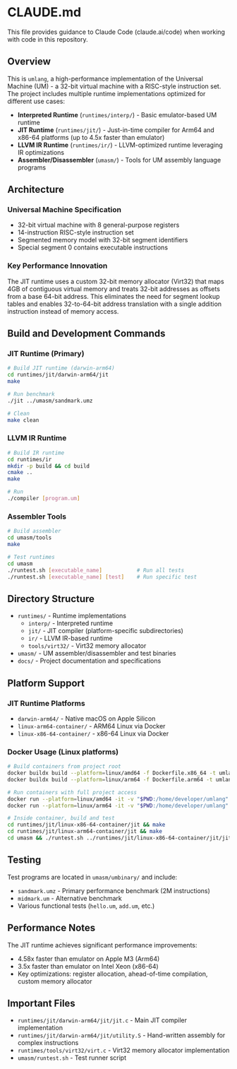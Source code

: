 # CLAUDE.md

This file provides guidance to Claude Code (claude.ai/code) when working with code in this repository.

## Overview

This is `umlang`, a high-performance implementation of the Universal Machine (UM) - a 32-bit virtual machine with a RISC-style instruction set. The project includes multiple runtime implementations optimized for different use cases:

- **Interpreted Runtime** (`runtimes/interp/`) - Basic emulator-based UM runtime
- **JIT Runtime** (`runtimes/jit/`) - Just-in-time compiler for Arm64 and x86-64 platforms (up to 4.5x faster than emulator)
- **LLVM IR Runtime** (`runtimes/ir/`) - LLVM-optimized runtime leveraging IR optimizations
- **Assembler/Disassembler** (`umasm/`) - Tools for UM assembly language programs

## Architecture

### Universal Machine Specification
- 32-bit virtual machine with 8 general-purpose registers
- 14-instruction RISC-style instruction set
- Segmented memory model with 32-bit segment identifiers
- Special segment 0 contains executable instructions

### Key Performance Innovation
The JIT runtime uses a custom 32-bit memory allocator (Virt32) that maps 4GB of contiguous virtual memory and treats 32-bit addresses as offsets from a base 64-bit address. This eliminates the need for segment lookup tables and enables 32-to-64-bit address translation with a single addition instruction instead of memory access.

## Build and Development Commands

### JIT Runtime (Primary)
```bash
# Build JIT runtime (darwin-arm64)
cd runtimes/jit/darwin-arm64/jit
make

# Run benchmark
./jit ../umasm/sandmark.umz

# Clean
make clean
```

### LLVM IR Runtime
```bash
# Build IR runtime
cd runtimes/ir
mkdir -p build && cd build
cmake ..
make

# Run
./compiler [program.um]
```

### Assembler Tools
```bash
# Build assembler
cd umasm/tools
make

# Test runtimes
cd umasm
./runtest.sh [executable_name]           # Run all tests
./runtest.sh [executable_name] [test]    # Run specific test
```

## Directory Structure

- `runtimes/` - Runtime implementations
  - `interp/` - Interpreted runtime
  - `jit/` - JIT compiler (platform-specific subdirectories)
  - `ir/` - LLVM IR-based runtime
  - `tools/virt32/` - Virt32 memory allocator
- `umasm/` - UM assembler/disassembler and test binaries
- `docs/` - Project documentation and specifications

## Platform Support

### JIT Runtime Platforms
- `darwin-arm64/` - Native macOS on Apple Silicon
- `linux-arm64-container/` - ARM64 Linux via Docker
- `linux-x86-64-container/` - x86-64 Linux via Docker

### Docker Usage (Linux platforms)
```bash
# Build containers from project root
docker buildx build --platform=linux/amd64 -f Dockerfile.x86_64 -t umlang-x86_64 .
docker buildx build --platform=linux/arm64 -f Dockerfile.arm64 -t umlang-arm64 .

# Run containers with full project access
docker run --platform=linux/amd64 -it -v "$PWD:/home/developer/umlang" umlang-x86_64
docker run --platform=linux/arm64 -it -v "$PWD:/home/developer/umlang" umlang-arm64

# Inside container, build and test
cd runtimes/jit/linux-x86-64-container/jit && make
cd runtimes/jit/linux-arm64-container/jit && make
cd umasm && ./runtest.sh ../runtimes/jit/linux-x86-64-container/jit/jit
```

## Testing

Test programs are located in `umasm/umbinary/` and include:
- `sandmark.umz` - Primary performance benchmark (2M instructions)
- `midmark.um` - Alternative benchmark
- Various functional tests (`hello.um`, `add.um`, etc.)

## Performance Notes

The JIT runtime achieves significant performance improvements:
- 4.58x faster than emulator on Apple M3 (Arm64)
- 3.5x faster than emulator on Intel Xeon (x86-64)
- Key optimizations: register allocation, ahead-of-time compilation, custom memory allocator

## Important Files

- `runtimes/jit/darwin-arm64/jit/jit.c` - Main JIT compiler implementation
- `runtimes/jit/darwin-arm64/jit/utility.S` - Hand-written assembly for complex instructions
- `runtimes/tools/virt32/virt.c` - Virt32 memory allocator implementation
- `umasm/runtest.sh` - Test runner script